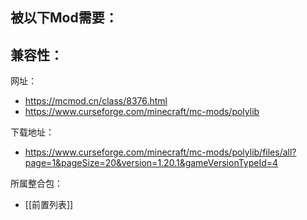 被以下Mod需要：
- 

兼容性：
- 

网址：
- https://mcmod.cn/class/8376.html
- https://www.curseforge.com/minecraft/mc-mods/polylib

下载地址：
- https://www.curseforge.com/minecraft/mc-mods/polylib/files/all?page=1&pageSize=20&version=1.20.1&gameVersionTypeId=4

所属整合包：
- [[前置列表]]